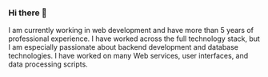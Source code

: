 ### Hi there 👋

I am currently working in web development and have more than 5 years of professional experience. I have worked across the full technology stack, but I am especially passionate about backend development and database technologies. I have worked on many Web services, user interfaces, and data processing scripts.

<!--
**jeff-carter/jeff-carter** is a ✨ _special_ ✨ repository because its `README.md` (this file) appears on your GitHub profile.

Here are some ideas to get you started:

- 🔭 I’m currently working on ...
- 🌱 I’m currently learning ...
- 👯 I’m looking to collaborate on ...
- 🤔 I’m looking for help with ...
- 💬 Ask me about ...
- 📫 How to reach me: ...
- 😄 Pronouns: ...
- ⚡ Fun fact: ...
-->
